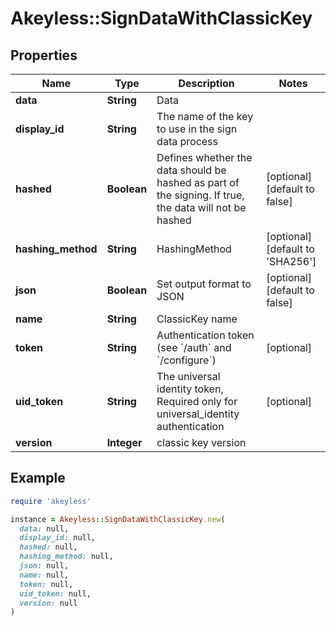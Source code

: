 # Akeyless::SignDataWithClassicKey

## Properties

| Name | Type | Description | Notes |
| ---- | ---- | ----------- | ----- |
| **data** | **String** | Data |  |
| **display_id** | **String** | The name of the key to use in the sign data process |  |
| **hashed** | **Boolean** | Defines whether the data should be hashed as part of the signing. If true, the data will not be hashed | [optional][default to false] |
| **hashing_method** | **String** | HashingMethod | [optional][default to &#39;SHA256&#39;] |
| **json** | **Boolean** | Set output format to JSON | [optional][default to false] |
| **name** | **String** | ClassicKey name |  |
| **token** | **String** | Authentication token (see &#x60;/auth&#x60; and &#x60;/configure&#x60;) | [optional] |
| **uid_token** | **String** | The universal identity token, Required only for universal_identity authentication | [optional] |
| **version** | **Integer** | classic key version |  |

## Example

```ruby
require 'akeyless'

instance = Akeyless::SignDataWithClassicKey.new(
  data: null,
  display_id: null,
  hashed: null,
  hashing_method: null,
  json: null,
  name: null,
  token: null,
  uid_token: null,
  version: null
)
```

